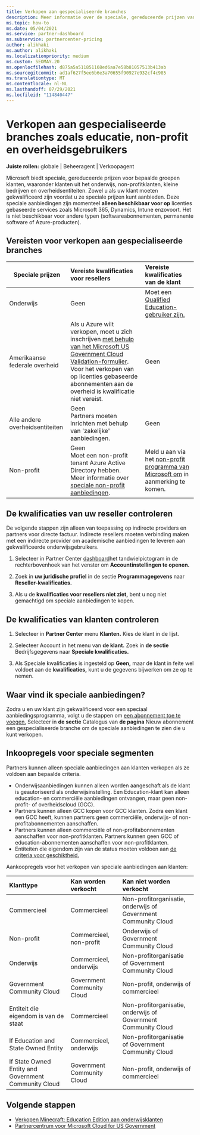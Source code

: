 ```yaml
---
title: Verkopen aan gespecialiseerde branches
description: Meer informatie over de speciale, gereduceerde prijzen van Microsoft voor bepaalde klantgroepen, waaronder klanten uit het onderwijs, non-profitklanten en overheidsgebruikers.
ms.topic: how-to
ms.date: 05/04/2021
ms.service: partner-dashboard
ms.subservice: partnercenter-pricing
author: alikhaki
ms.author: alikhaki
ms.localizationpriority: medium
ms.custom: SEOMAY.20
ms.openlocfilehash: d875a5a511851168ed6aa7e58b81057513b413ab
ms.sourcegitcommit: ad1af627f5ee6b6e3a70655f90927e932cf4c985
ms.translationtype: MT
ms.contentlocale: nl-NL
ms.lasthandoff: 07/29/2021
ms.locfileid: "114840447"
---
```

# <a name="sell-to-specialized-industries-like-education-non-profit-and-government-users"></a>Verkopen aan gespecialiseerde branches zoals educatie, non-profit en overheidsgebruikers

**Juiste rollen:** globale | Beheeragent | Verkoopagent

Microsoft biedt speciale, gereduceerde prijzen voor bepaalde groepen klanten, waaronder klanten uit het onderwijs, non-profitklanten, kleine bedrijven en overheidsentiteiten. Zowel u als uw klant moeten gekwalificeerd zijn voordat u ze speciale prijzen kunt aanbieden. Deze speciale aanbiedingen zijn momenteel **alleen beschikbaar voor op** licenties gebaseerde services zoals Microsoft 365, Dynamics, Intune enzovoort. Het is niet beschikbaar voor andere typen (softwareabonnementen, permanente software of Azure-producten).

## <a name="requirements-to-sell-to-specialized-industries"></a>Vereisten voor verkopen aan gespecialiseerde branches

|**Speciale prijzen**   |**Vereiste kwalificaties voor resellers**   |**Vereiste kwalificaties van de klant**   |
|----------------------------|:---------------------------------|:------------------------------------------|
|Onderwijs   |Geen   | Moet een [Qualified Education-gebruiker zijn.](https://www.microsoftvolumelicensing.com/DocumentSearch.aspx?Mode=3&DocumentTypeId=7)   |
| Amerikaanse federale overheid   |Als u Azure wilt verkopen, moet u zich inschrijven [met behulp van het Microsoft US Government Cloud Validation-formulier](https://azuregov.microsoft.com/csp). Voor het verkopen van op licenties gebaseerde abonnementen aan de overheid is kwalificatie niet vereist.|   Geen|
| Alle andere overheidsentiteiten | Geen<br />Partners moeten inrichten met behulp van 'zakelijke' aanbiedingen. | Geen
|Non-profit  |Geen<br/> Moet een non-profit tenant Azure Active Directory hebben.<br/> Meer informatie over [speciale non-profit aanbiedingen](https://assetsprod.microsoft.com/mpn/nonprofit-skus-in-csp-faq.pdf).   |Meld u aan via het [non-profit programma van Microsoft om](https://nonprofit.microsoft.com/#/register) in aanmerking te komen.   |

## <a name="check-your-reseller-qualifications"></a>De kwalificaties van uw reseller controleren

De volgende stappen zijn alleen van toepassing op indirecte providers en partners voor directe factuur. Indirecte resellers moeten verbinding maken met een indirecte provider om academische aanbiedingen te leveren aan gekwalificeerde onderwijsgebruikers.

1. Selecteer in Partner Center [dashboard](https://partner.microsoft.com/dashboard)het tandwielpictogram in de rechterbovenhoek van het venster om **Accountinstellingen te openen.**

2. Zoek in **uw juridische profiel** in de sectie **Programmagegevens** naar **Reseller-kwalificaties.**

3. Als u de **kwalificaties voor resellers niet ziet,** bent u nog niet gemachtigd om speciale aanbiedingen te kopen.

## <a name="check-the-customer-qualifications"></a>De kwalificaties van klanten controleren

1. Selecteer in **Partner Center** menu **Klanten.** Kies de klant in de lijst.

2. Selecteer Account in het menu van **de klant.** Zoek in **de sectie** Bedrijfsgegevens naar **Speciale kwalificaties.**

3. Als Speciale kwalificaties is ingesteld op **Geen,** maar de klant  in feite wel voldoet aan de **kwalificaties,** kunt u de gegevens bijwerken om ze op te nemen.

## <a name="where-to-find-special-offers"></a>Waar vind ik speciale aanbiedingen?

Zodra u en uw klant zijn gekwalificeerd voor een speciaal aanbiedingsprogramma, volgt u de stappen om [een abonnement toe te voegen.](create-a-new-subscription.md) Selecteer in **de sectie** Catalogus van **de pagina** Nieuw abonnement een gespecialiseerde branche om de speciale aanbiedingen te zien die u kunt verkopen.

## <a name="purchase-rules-for-special-segments"></a>Inkoopregels voor speciale segmenten

Partners kunnen alleen speciale aanbiedingen aan klanten verkopen als ze voldoen aan bepaalde criteria. 

- Onderwijsaanbiedingen kunnen alleen worden aangeschaft als de klant is geautoriseerd als onderwijsinstelling. Een Education-klant kan alleen education- en commerciële aanbiedingen ontvangen, maar geen non-profit- of overheidscloud (GCC).
- Partners kunnen alleen GCC kopen voor GCC klanten. Zodra een klant een GCC heeft, kunnen partners geen commerciële, onderwijs- of non-profitabonnementen aanschaffen.
- Partners kunnen alleen commerciële of non-profitabonnementen aanschaffen voor non-profitklanten. Partners kunnen geen GCC of education-abonnementen aanschaffen voor non-profitklanten.
- Entiteiten die eigendom zijn van de status moeten voldoen aan [de criteria voor geschiktheid.](https://www.microsoft.com/legal/compliance/anticorruption/criteria)

Aankoopregels voor het verkopen van speciale aanbiedingen aan klanten:

|**Klanttype**   |**Kan worden verkocht**   |**Kan niet worden verkocht**   |
|:----------------------------|:---------------------------------|:------------------------------------------|
| Commercieel |Commercieel | Non-profitorganisatie, onderwijs of Government Community Cloud |
| Non-profit |Commercieel, non-profit | Onderwijs of Government Community Cloud |
| Onderwijs |Commercieel, onderwijs | Non-profitorganisatie of Government Community Cloud |
| Government Community Cloud |Government Community Cloud | Non-profit, onderwijs of commercieel |
| Entiteit die eigendom is van de staat  | Commercieel  | Non-profitorganisatie, onderwijs of Government Community Cloud  |
| If Education and State Owned Entity | Commercieel, onderwijs | Non-profitorganisatie of Government Community Cloud |
| If State Owned Entity and Government Community Cloud | Government Community Cloud | Non-profit, onderwijs of commercieel |

## <a name="next-steps"></a>Volgende stappen

- [Verkopen Minecraft: Education Edition aan onderwijsklanten](minecraft-subscriptions.md)
- [Partnercentrum voor Microsoft Cloud for US Government](partner-center-for-microsoft-us-govt-cloud.md)

